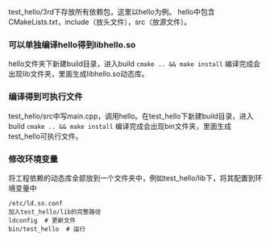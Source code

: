 test_hello/3rd下存放所有依赖包，这里以hello为例。
hello中包含CMakeLists.txt，include（放头文件），src（放源文件）。
### 可以单独编译hello得到libhello.so
hello文件夹下新建build目录，进入build
`cmake .. && make install`
编译完成会出现lib文件夹，里面生成libhello.so动态库。

### 编译得到可执行文件
test_hello/src中写main.cpp，调用hello。在test_hello下新建build目录，进入build
`cmake .. && make install`
编译完成会出现bin文件夹，里面生成test_hello可执行文件。

### 修改环境变量
将工程依赖的动态库全部放到一个文件夹中，例如test_hello/lib下，将其配置到环境变量中
```
/etc/ld.so.conf
加入test_hello/lib的完整路径
ldconfig  # 更新文件
bin/test_hello  # 运行
```
